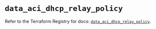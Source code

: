 # `data_aci_dhcp_relay_policy`

Refer to the Terraform Registry for docs: [`data_aci_dhcp_relay_policy`](https://registry.terraform.io/providers/ciscodevnet/aci/2.17.0/docs/data-sources/dhcp_relay_policy).
